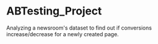 # ABTesting_Project
Analyzing a newsroom's dataset to find out if conversions increase/decrease for a newly created page. 
